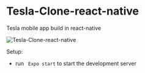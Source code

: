 # Tesla-Clone-react-native
Tesla mobile app build in react-native 

![Tesla-Clone-react-native](https://i.postimg.cc/bvvRG5MK/Simulator-Screen-Shot-i-Phone-13-2022-03-23-at-19-36-33.png)

Setup:
- run ``` Expo start``` to start the development server
